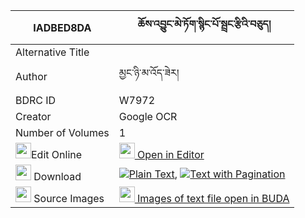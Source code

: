|IADBED8DA|ཆོས་འབྱུང་མེ་ཏོག་སྙིང་པོ་སྦྲང་རྩིའི་བཅུད། 
| --- | --- 
|Alternative Title |
|Author| མྱང་ཉི་མ་འོད་ཟེར།
|BDRC ID | W7972
|Creator | Google OCR
|Number of Volumes| 1
|<img width="25" src="https://img.icons8.com/color/25/000000/edit-property.png">Edit Online| [<img width="25" src="https://avatars.githubusercontent.com/u/45091458?s=200&v=4"> Open in Editor](http://editor.openpecha.org/IADBED8DA)
|<img width="25" src="https://img.icons8.com/fluent/48/000000/download-2.png"/>  Download | [![](https://img.icons8.com/color/20/000000/txt.png)Plain Text](https://github.com/Openpecha/IADBED8DA/releases/download/v1/chojung_metok_nyingpo_drangtsi_plain_IADBED8DA.zip), [![](https://img.icons8.com/color/20/000000/txt.png)Text with Pagination](https://github.com/Openpecha/IADBED8DA/releases/download/v1/chojung_metok_nyingpo_drangtsi_pages_IADBED8DA.zip)
|<img width="25" src="https://img.icons8.com/plasticine/100/000000/pictures-folder.png"/>  Source Images | [<img width="25" src="https://library.bdrc.io/icons/BUDA-small.svg"> Images of text file open in BUDA](https://library.bdrc.io/show/bdr:W7972)
